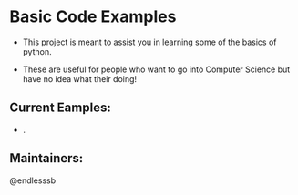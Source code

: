 # Basic Code Examples 

- This project is meant to assist you in learning some of the basics of python.

- These are useful for people who want to go into Computer Science but have no idea what their doing!


## Current Eamples:

- .


## Maintainers:

@endlesssb
